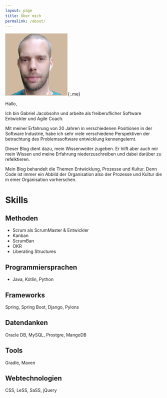 ```yaml
---
layout: page
title: Über mich
permalink: /about/
---
```

![Gabriel Jacobsohn](/assets/me2.jpg "Photo Gabriel Jacobsohn"){:.me}

Hallo,

Ich bin Gabriel Jacobsohn und arbeite als freiberuflicher Software Entwickler und Agile Coach.

Mit meiner Erfahrung von 20 Jahren in verschiedenen Positionen in der Software Industrie,
habe ich sehr viele verschiedene Perspektiven der betrachtung des Problemssoftware entwicklung kennengelernt.

Dieser Blog dient dazu, mein Wissenweiter zugeben. Er hilft aber auch mir mein Wissen und meine Erfahrung 
niederzuschreiben und dabei darüber zu refelktieren.

Mein Blog behandelt die Themen Entwicklung, Prozesse und Kultur. 
Denn Code ist immer ein Abbild der Organisation also der Prozesse und Kultur die in einer Organisation vorherschen.



Skills
======

Methoden
--------
- Scrum als ScrumMaster & Entwickler
- Kanban
- ScrumBan
- OKR
- Liberating Structures

Programmiersprachen
------
- Java, Kotlin, Python

Frameworks
----------
Spring, Spring Boot, Django, Pylons

Datendanken
-----------
Oracle DB, MySQL, Prostgre, MangoDB

Tools
-----
Gradle, Maven

Webtechnologien
----------
CSS, LeSS, SaSS, jQuery 
